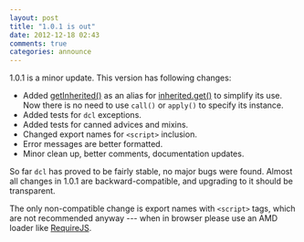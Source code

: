```yaml
---
layout: post
title: "1.0.1 is out"
date: 2012-12-18 02:43
comments: true
categories: announce
---
```


1.0.1 is a minor update. This version has following changes:

* Added [getInherited()](/docs/inherited_js/getInherited) as an alias for
  [inherited.get()](/docs/inherited_js/get) to simplify its use. Now
  there is no need to use `call()` or `apply()` to specify its instance.
* Added tests for `dcl` exceptions.
* Added tests for canned advices and mixins.
* Changed export names for `<script>` inclusion.
* Error messages are better formatted.
* Minor clean up, better comments, documentation updates.

So far `dcl` has proved to be fairly stable, no major bugs were found.
Almost all changes in 1.0.1 are backward-compatible, and upgrading to it
should be transparent.

The only non-compatible change is export names with `<script>` tags,
which are not recommended anyway --- when in browser please use an AMD
loader like [RequireJS](http://requirejs.org/).
